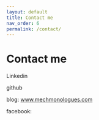 ```yaml
---
layout: default
title: Contact me
nav_order: 6
permalink: /contact/
---
```

# Contact me

Linkedin

github

blog: www.mechmonologues.com

facebook:
